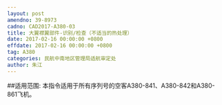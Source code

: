 ```yaml
---
layout: post
amendno: 39-8973
cadno: CAD2017-A380-03
title: 大翼襟翼部件-识别/检查（不适当的热处理）
date: 2017-02-16 00:00:00 +0800
effdate: 2017-02-16 00:00:00 +0800
tag: A380
categories: 民航中南地区管理局适航审定处
author: 朱江
---
```


##适用范围:
本指令适用于所有序列号的空客A380-841、A380-842和A380-861飞机。

